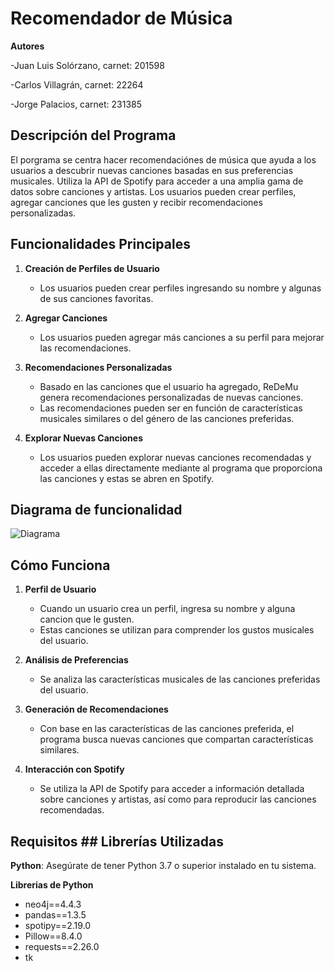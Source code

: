 # Recomendador de Música

**Autores**

-Juan Luis Solórzano, carnet: 201598

-Carlos Villagrán, carnet: 22264

-Jorge Palacios, carnet: 231385

## Descripción del Programa

El porgrama se centra hacer recomendaciónes de música que ayuda a los usuarios a descubrir nuevas canciones basadas en sus preferencias musicales. Utiliza la API de Spotify para acceder a una amplia gama de datos sobre canciones y artistas. Los usuarios pueden crear perfiles, agregar canciones que les gusten y recibir recomendaciones personalizadas.

## Funcionalidades Principales

1. **Creación de Perfiles de Usuario**
   - Los usuarios pueden crear perfiles ingresando su nombre y algunas de sus canciones favoritas.

2. **Agregar Canciones**
   - Los usuarios pueden agregar más canciones a su perfil para mejorar las recomendaciones.

3. **Recomendaciones Personalizadas**
   - Basado en las canciones que el usuario ha agregado, ReDeMu genera recomendaciones personalizadas de nuevas canciones.
   - Las recomendaciones pueden ser en función de características musicales similares o del género de las canciones preferidas.

4. **Explorar Nuevas Canciones**
   - Los usuarios pueden explorar nuevas canciones recomendadas y acceder a ellas directamente mediante al programa que proporciona las canciones y estas se abren en Spotify.

## Diagrama de funcionalidad 

![Diagrama](https://github.com/Charly2440/Recomendation-Engine-Proyecto-2/assets/134471477/f023fcaf-f856-42c5-a7be-75f228a85a86)


## Cómo Funciona

1. **Perfil de Usuario**
   - Cuando un usuario crea un perfil, ingresa su nombre y alguna cancion que le gusten.
   - Estas canciones se utilizan para comprender los gustos musicales del usuario.

2. **Análisis de Preferencias**
   - Se analiza las características musicales de las canciones preferidas del usuario.

3. **Generación de Recomendaciones**
   - Con base en las características de las canciones preferida, el programa busca nuevas canciones que compartan características similares.
  

4. **Interacción con Spotify**
   - Se utiliza la API de Spotify para acceder a información detallada sobre canciones y artistas, así como para reproducir las canciones recomendadas.

  ## Requisitos ## Librerías Utilizadas
  
 **Python**: Asegúrate de tener Python 3.7 o superior instalado en tu sistema.
 
 **Librerias de Python**
- neo4j==4.4.3
- pandas==1.3.5
- spotipy==2.19.0
- Pillow==8.4.0
- requests==2.26.0
- tk





